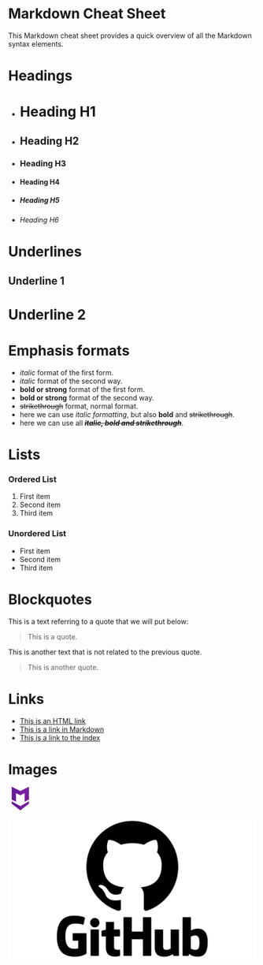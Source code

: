 # Markdown Cheat Sheet

This Markdown cheat sheet provides a quick overview of all the Markdown syntax elements.

# Headings

- # Heading H1
- ## Heading H2
- ### Heading H3
- #### Heading H4
- ##### Heading H5
- ###### Heading H6

# Underlines

Underline 1
---

Underline 2
===

# Emphasis formats

- *italic* format of the first form.
- _italic_ format of the second way.
- **bold or strong** format of the first form.
- __bold or strong__ format of the second way.
- ~~strikethrough~~ format, normal format.
- here we can use *italic formatting*, but also **bold** and ~~strikethrough~~.
- here we can use all ***~~italic, bold and strikethrough~~***.

# Lists

### Ordered List

1. First item
2. Second item
3. Third item

### Unordered List

- First item
- Second item
- Third item

# Blockquotes

This is a text referring to a quote that we will put below:

> This is a quote.

This is another text that is not related to the previous quote.

> This is another quote.


# Links

- <a href="http://google.com">This is an HTML link</a>
- [This is a link in Markdown](http://google.com)
- [This is a link to the index](index.html)

# Images

![Any Logo](https://github.com/adam-p/markdown-here/raw/master/src/common/images/icon48.png)

![GitHub Logo](images/GitHub-logo.png)